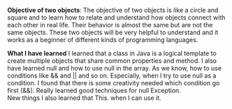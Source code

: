 ﻿

**Objective of two objects**:
The objective of two objects is like a circle and square and to learn how to relate and understand how objects connect with each other in real life. Their behavior is almost the same but are not the same objects. These two objects will be very helpful to understand and it works as a beginner of different kinds of programming languages.


**What I have learned**
I learned that a class in Java is a logical template to create multiple objects that share common properties and method.
I also have learned null and how to use null in the array. As we know, how to use conditions like && and || and so on. Especially, when I try to use null as a condition. I found that there is some creativity  needed which condition go first (&&). Really learned good techniques for  null Exception.  
New things I also learned that This.  when I can use it.

